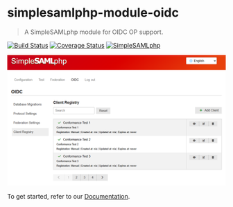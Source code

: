 # simplesamlphp-module-oidc
> A SimpleSAMLphp module for OIDC OP support.

[![Build Status](https://github.com/simplesamlphp/simplesamlphp-module-oidc/actions/workflows/test.yaml/badge.svg)](https://github.com/simplesamlphp/simplesamlphp-module-oidc/actions/workflows/test.yaml) 
[![Coverage Status](https://codecov.io/gh/simplesamlphp/simplesamlphp-module-oidc/branch/master/graph/badge.svg)](https://app.codecov.io/gh/simplesamlphp/simplesamlphp-module-oidc)
[![SimpleSAMLphp](https://img.shields.io/badge/simplesamlphp-2.3-brightgreen)](https://simplesamlphp.org/)

![Main screen capture](docs/oidc.png)

To get started, refer to our [Documentation](docs/oidc.md).
